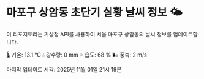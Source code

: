 
# 마포구 상암동 초단기 실황 날씨 정보 🌤️

이 리포지토리는 기상청 API를 사용하여 서울 마포구 상암동의 날씨 정보를 업데이트합니다. 

🌡️ 기온: 13.1 ℃
💧 강수량: 0 mm
💦 습도: 68 %
🌬️ 풍속: 2 m/s

마지막 업데이트 시각: 2025년 11월 01일 21시 19분    
